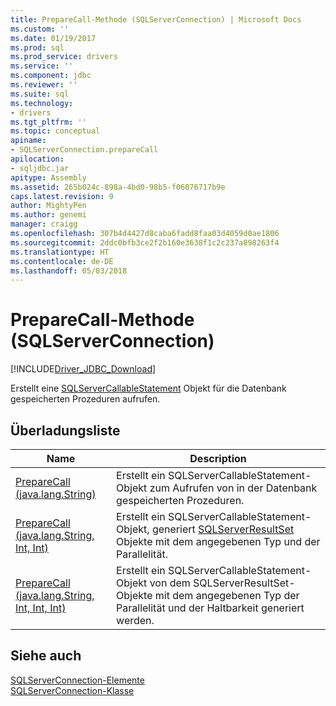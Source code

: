 ```yaml
---
title: PrepareCall-Methode (SQLServerConnection) | Microsoft Docs
ms.custom: ''
ms.date: 01/19/2017
ms.prod: sql
ms.prod_service: drivers
ms.service: ''
ms.component: jdbc
ms.reviewer: ''
ms.suite: sql
ms.technology:
- drivers
ms.tgt_pltfrm: ''
ms.topic: conceptual
apiname:
- SQLServerConnection.prepareCall
apilocation:
- sqljdbc.jar
apitype: Assembly
ms.assetid: 265b024c-898a-4bd0-98b5-f06076717b9e
caps.latest.revision: 9
author: MightyPen
ms.author: genemi
manager: craigg
ms.openlocfilehash: 307b4d4427d8caba6fadd8faa03d4059d0ae1806
ms.sourcegitcommit: 2ddc0bfb3ce2f2b160e3638f1c2c237a898263f4
ms.translationtype: HT
ms.contentlocale: de-DE
ms.lasthandoff: 05/03/2018
---
```

# <a name="preparecall-method-sqlserverconnection"></a>PrepareCall-Methode (SQLServerConnection)
[!INCLUDE[Driver_JDBC_Download](../../../includes/driver_jdbc_download.md)]

  Erstellt eine [SQLServerCallableStatement](../../../connect/jdbc/reference/sqlservercallablestatement-class.md) Objekt für die Datenbank gespeicherten Prozeduren aufrufen.  
  
## <a name="overload-list"></a>Überladungsliste  
  
|Name|Description|  
|----------|-----------------|  
|[PrepareCall (java.lang.String)](../../../connect/jdbc/reference/preparecall-method-java-lang-string.md)|Erstellt ein SQLServerCallableStatement-Objekt zum Aufrufen von in der Datenbank gespeicherten Prozeduren.|  
|[PrepareCall (java.lang.String, Int, Int)](../../../connect/jdbc/reference/preparecall-method-java-lang-string-int-int.md)|Erstellt ein SQLServerCallableStatement-Objekt, generiert [SQLServerResultSet](../../../connect/jdbc/reference/sqlserverresultset-class.md) Objekte mit dem angegebenen Typ und der Parallelität.|  
|[PrepareCall (java.lang.String, Int, Int, Int)](../../../connect/jdbc/reference/preparecall-method-java-lang-string-int-int-int.md)|Erstellt ein SQLServerCallableStatement-Objekt von dem SQLServerResultSet-Objekte mit dem angegebenen Typ der Parallelität und der Haltbarkeit generiert werden.|  
  
## <a name="see-also"></a>Siehe auch  
 [SQLServerConnection-Elemente](../../../connect/jdbc/reference/sqlserverconnection-members.md)   
 [SQLServerConnection-Klasse](../../../connect/jdbc/reference/sqlserverconnection-class.md)  
  
  
